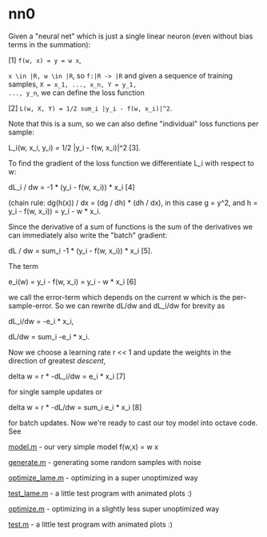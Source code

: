 # nn0

Given a "neural net" which is just a single linear neuron (even without bias terms in the summation):

 [1] <code>f(w, x) = y = w x</code>,

<code>x \in |R, w \in |R</code>, so <code>f:|R -> |R</code> and given a sequence of training samples, <code>X = x_1, ..., x_n, Y = y_1, ..., y_n</code>, we can define the loss function 

[2] <code>L(w, X, Y) = 1/2 sum_i |y_i - f(w, x_i)|^2</code>.

Note that this is a sum, so we can also define "individual" loss functions per sample:

L_i(w, x_i, y_i) = 1/2 |y_i - f(w, x_i)|^2 [3].

To find the gradient of the loss function we differentiate L_i with respect to w:

dL_i / dw = -1 * (y_i - f(w, x_i)) * x_i [4]

(chain rule: dg(h(x)) / dx = (dg / dh) * (dh / dx), in this case g = y^2, and h = y_i - f(w, x_i)) = y_i - w * x_i.

Since the derivative of a sum of functions is the sum of the derivatives we can immediately also write the "batch" gradient:

dL / dw = sum_i -1 * (y_i - f(w, x_i)) * x_i [5].

The term 

e_i(w) = y_i - f(w, x_i) = y_i - w * x_i [6]

we call the error-term which depends on the current w which is the per-sample-error. So we can rewrite dL/dw and dL_i/dw for brevity as

dL_i/dw = -e_i * x_i,

dL/dw = sum_i -e_i * x_i.

Now we choose a learning rate r << 1 and update the weights in the direction of greatest _descent_,

delta w = r * -dL_i/dw = e_i * x_i [7]

for single sample updates or 

delta w = r * -dL/dw = sum_i e_i * x_i [8] 

for batch updates. Now we're ready to cast our toy model into octave code. See

[model.m](model.m) - our very simple model f(w,x) = w  x

[generate.m](generate.m) - generating some random samples with noise

[optimize_lame.m](optimize_lame.m) - optimizing in a super unoptimized way

[test_lame.m](test_lame.m) - a little test program with animated plots :)

[optimize.m](optimize.m) - optimizing in a slightly less super unoptimized way

[test.m](test.m) - a little test program with animated plots :)
